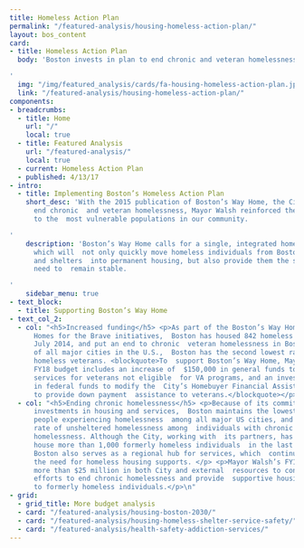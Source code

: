 ```yaml
---
title: Homeless Action Plan
permalink: "/featured-analysis/housing-homeless-action-plan/"
layout: bos_content
card:
- title: Homeless Action Plan
  body: 'Boston invests in plan to end chronic and veteran homelessness

'
  img: "/img/featured_analysis/cards/fa-housing-homeless-action-plan.jpg"
  link: "/featured-analysis/housing-homeless-action-plan/"
components:
- breadcrumbs:
  - title: Home
    url: "/"
    local: true
  - title: Featured Analysis
    url: "/featured-analysis/"
    local: true
  - current: Homeless Action Plan
  - published: 4/13/17
- intro:
  - title: Implementing Boston’s Homeless Action Plan
    short_desc: 'With the 2015 publication of Boston’s Way Home, the City’s plan to
      end chronic  and veteran homelessness, Mayor Walsh reinforced the City’s commitment
      to the  most vulnerable populations in our community.

'
    description: 'Boston’s Way Home calls for a single, integrated homeless system,
      which will  not only quickly move homeless individuals from Boston''s streets
      and shelters  into permanent housing, but also provide them the support they
      need to  remain stable.

'
    sidebar_menu: true
- text_block:
  - title: Supporting Boston’s Way Home
- text_col_2:
  - col: "<h5>Increased funding</h5> <p>As part of the Boston’s Way Home and Boston
      Homes for the Brave initiatives,  Boston has housed 842 homeless veterans since
      July 2014, and put an end to chronic  veteran homelessness in Boston. In addition,
      of all major cities in the U.S.,  Boston has the second lowest rate of unsheltered
      homeless veterans. <blockquote>To  support Boston’s Way Home, Mayor Walsh’s
      FY18 budget includes an increase of  $150,000 in general funds to provide support
      services for veterans not eligible  for VA programs, and an investment of $50,000
      in federal funds to modify the  City’s Homebuyer Financial Assistance Program
      to provide down payment  assistance to veterans.</blockquote></p> \n"
  - col: "<h5>Ending chronic homelessness</h5> <p>Because of its commitment to ongoing
      investments in housing and services,  Boston maintains the lowest rate of unsheltered
      people experiencing homelessness  among all major US cities, and the lowest
      rate of unsheltered homelessness among  individuals with chronic patterns of
      homelessness. Although the City, working with  its partners, has been able to
      house more than 1,000 formerly homeless individuals  in the last two years,
      Boston also serves as a regional hub for services, which  continues to increase
      the need for homeless housing supports. </p> <p>Mayor Walsh’s FY18 budget includes
      more than $25 million in both City and external  resources to continue the City’s
      efforts to end chronic homelessness and provide  supportive housing services
      to formerly homeless individuals.</p>\n"
- grid:
  - grid_title: More budget analysis
  - card: "/featured-analysis/housing-boston-2030/"
  - card: "/featured-analysis/housing-homeless-shelter-service-safety/"
  - card: "/featured-analysis/health-safety-addiction-services/"
---
```


